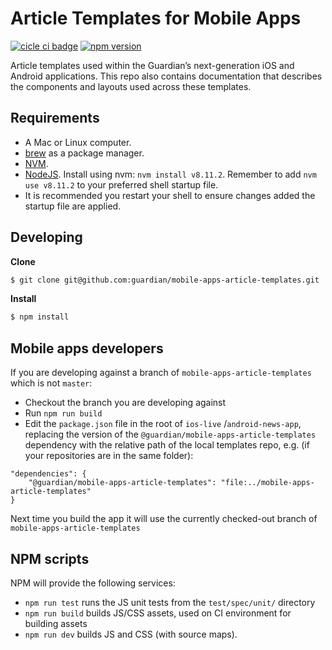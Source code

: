 # Article Templates for Mobile Apps
[![cicle ci badge](https://circleci.com/gh/guardian/mobile-apps-article-templates/tree/master.svg?style=shield)](https://circleci.com/gh/guardian/mobile-apps-article-templates) [![npm version](https://badge.fury.io/js/%40guardian%2Fmobile-apps-article-templates.svg)](https://badge.fury.io/js/%40guardian%2Fmobile-apps-article-templates)

Article templates used within the Guardian’s next-generation iOS and Android applications. This repo also contains documentation that describes the components and layouts used across these templates.

## Requirements
* A Mac or Linux computer.
* [brew](https://brew.sh/) as a package manager.
* [NVM](https://github.com/creationix/nvm).
* [NodeJS](https://nodejs.org/). Install using nvm: `nvm install v8.11.2`. Remember to add `nvm use v8.11.2` to your 
preferred shell startup file.
* It is recommended you restart your shell to ensure changes added the startup file are applied.

## Developing
**Clone**
```bash
$ git clone git@github.com:guardian/mobile-apps-article-templates.git
```

**Install**
```bash
$ npm install
```

## Mobile apps developers
If you are developing against a branch of `mobile-apps-article-templates` which is not `master`:

* Checkout the branch you are developing against
* Run `npm run build`
* Edit the `package.json` file in the root of `ios-live` /`android-news-app`, replacing the version of the `@guardian/mobile-apps-article-templates` dependency with the relative path of the local templates repo, e.g. (if your repositories are in the same folder):
```
"dependencies": {
    "@guardian/mobile-apps-article-templates": "file:../mobile-apps-article-templates"
}
```

Next time you build the app it will use the currently checked-out branch of `mobile-apps-article-templates`

## NPM scripts
NPM will provide the following services:

* `npm run test` runs the JS unit tests from the `test/spec/unit/` directory
* `npm run build` builds JS/CSS assets, used on CI environment for building assets
* `npm run dev` builds JS and CSS (with source maps).

